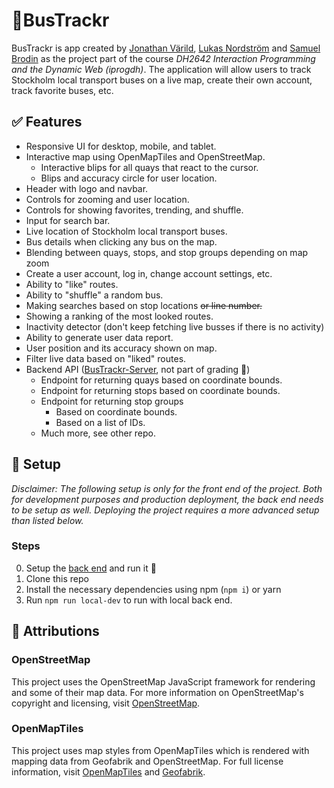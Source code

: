 # 📍BusTrackr
BusTrackr is app created by [Jonathan Värild](mailto:varild@kth.se), [Lukas Nordström](mailto:luknor@kth.se) and [Samuel Brodin](mailto:samuelbr@kth.se) as the project part of the course *DH2642 Interaction Programming and the Dynamic Web (iprogdh)*. The application will allow users to track Stockholm local transport buses on a live map, create their own account, track favorite buses, etc.

## ✅ Features
- Responsive UI for desktop, mobile, and tablet.
- Interactive map using OpenMapTiles and OpenStreetMap.
    - Interactive blips for all quays that react to the cursor.
    - Blips and accuracy circle for user location.
- Header with logo and navbar.
- Controls for zooming and user location.
- Controls for showing favorites, trending, and shuffle.
- Input for search bar.
- Live location of Stockholm local transport buses.
- Bus details when clicking any bus on the map.
- Blending between quays, stops, and stop groups depending on map zoom
- Create a user account, log in, change account settings, etc.
- Ability to "like" routes.
- Ability to "shuffle" a random bus.
- Making searches based on stop locations ~~or line number.~~
- Showing a ranking of the most looked routes.
- Inactivity detector (don't keep fetching live busses if there is no activity)
- Ability to generate user data report.
- User position and its accuracy shown on map.
- Filter live data based on "liked" routes.
- Backend API ([BusTrackr-Server](https://github.com/Vuroz/BusTrackr-Server), not part of grading 🥲)
    - Endpoint for returning quays based on coordinate bounds.
    - Endpoint for returning stops based on coordinate bounds.
    - Endpoint for returning stop groups
        - Based on coordinate bounds.
        - Based on a list of IDs.
    - Much more, see other repo.

## 🧐 Setup
*Disclaimer: The following setup is only for the front end of the project. Both for development purposes and production deployment, the back end needs to be setup as well. Deploying the project requires a more advanced setup than listed below.*

### Steps
0. Setup the [back end](https://github.com/Vuroz/BusTrackr-Server) and run it 🙏
1. Clone this repo
2. Install the necessary dependencies using npm (`npm i`) or yarn
3. Run `npm run local-dev` to run with local back end.



## 💯 Attributions
### OpenStreetMap 
This project uses the OpenStreetMap JavaScript framework for rendering and some of their map data. For more information on OpenStreetMap's copyright and licensing, visit [OpenStreetMap](https://www.openstreetmap.org/copyright/en).

### OpenMapTiles
This project uses map styles from OpenMapTiles which is rendered with mapping data from Geofabrik and OpenStreetMap. For full license information, visit [OpenMapTiles](https://github.com/openmaptiles/openmaptiles/blob/master/LICENSE.md) and [Geofabrik](https://www.geofabrik.de/geofabrik/free.html).
